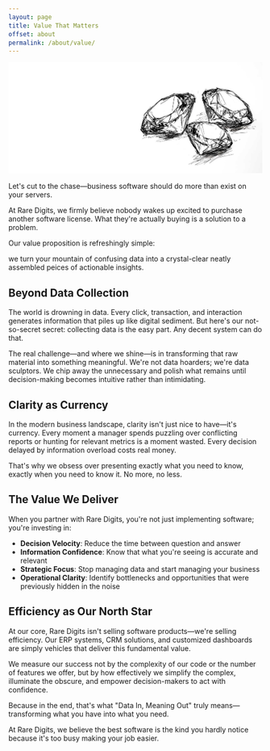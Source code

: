 ```yaml
---
layout: page
title: Value That Matters
offset: about
permalink: /about/value/
---
```


<div class="text-content-caption">
  <img src="/assets/img/illustrations/value.jpg" />
</div>

Let's cut to the chase—business software should do more than exist on your servers. 

At Rare Digits, we firmly believe nobody wakes up excited to purchase another software license. What they're actually buying is a solution to a problem.

Our value proposition is refreshingly simple: 
<div class="highlight">we turn your mountain of confusing data into a crystal-clear neatly assembled peices of actionable insights.</div>

## Beyond Data Collection

The world is drowning in data. Every click, transaction, and interaction generates information that piles up like digital sediment. But here's our not-so-secret secret: collecting data is the easy part. Any decent system can do that.

The real challenge—and where we shine—is in transforming that raw material into something meaningful. We're not data hoarders; we're data sculptors. We chip away the unnecessary and polish what remains until decision-making becomes intuitive rather than intimidating.

## Clarity as Currency

In the modern business landscape, clarity isn't just nice to have—it's currency. Every moment a manager spends puzzling over conflicting reports or hunting for relevant metrics is a moment wasted. Every decision delayed by information overload costs real money.

That's why we obsess over presenting exactly what you need to know, exactly when you need to know it. No more, no less.

## The Value We Deliver

When you partner with Rare Digits, you're not just implementing software; you're investing in:

- **Decision Velocity**: Reduce the time between question and answer
- **Information Confidence**: Know that what you're seeing is accurate and relevant
- **Strategic Focus**: Stop managing data and start managing your business
- **Operational Clarity**: Identify bottlenecks and opportunities that were previously hidden in the noise

## Efficiency as Our North Star

At our core, Rare Digits isn't selling software products—we're selling efficiency. Our ERP systems, CRM solutions, and customized dashboards are simply vehicles that deliver this fundamental value.

We measure our success not by the complexity of our code or the number of features we offer, but by how effectively we simplify the complex, illuminate the obscure, and empower decision-makers to act with confidence.

Because in the end, that's what "Data In, Meaning Out" truly means—transforming what you have into what you need.

At Rare Digits, we believe the best software is the kind you hardly notice because it's too busy making your job easier.